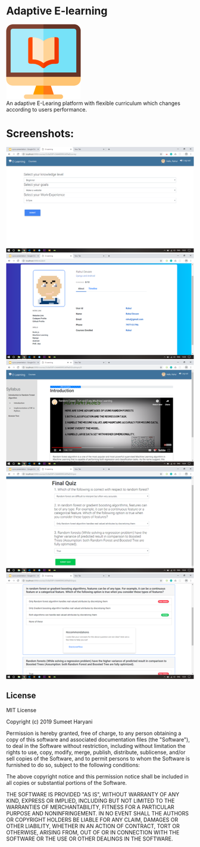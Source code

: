 # Adaptive E-learning
<img src="/screenshots/computer.png" height="200px"/> <br>
An adaptive E-Learing platform with flexible curriculum which changes according to users performance.   
# Screenshots:
<img src="/screenshots/1.png" />
<img src="/screenshots/2.png"/>
<img src="/screenshots/3.png" />
<img src="/screenshots/4.png" />
<img src="screenshots/5.png" />

License
-------
MIT License

Copyright (c) 2019 Sumeet Haryani

Permission is hereby granted, free of charge, to any person obtaining a copy
of this software and associated documentation files (the "Software"), to deal
in the Software without restriction, including without limitation the rights
to use, copy, modify, merge, publish, distribute, sublicense, and/or sell
copies of the Software, and to permit persons to whom the Software is
furnished to do so, subject to the following conditions:

The above copyright notice and this permission notice shall be included in all
copies or substantial portions of the Software.

THE SOFTWARE IS PROVIDED "AS IS", WITHOUT WARRANTY OF ANY KIND, EXPRESS OR
IMPLIED, INCLUDING BUT NOT LIMITED TO THE WARRANTIES OF MERCHANTABILITY,
FITNESS FOR A PARTICULAR PURPOSE AND NONINFRINGEMENT. IN NO EVENT SHALL THE
AUTHORS OR COPYRIGHT HOLDERS BE LIABLE FOR ANY CLAIM, DAMAGES OR OTHER
LIABILITY, WHETHER IN AN ACTION OF CONTRACT, TORT OR OTHERWISE, ARISING FROM,
OUT OF OR IN CONNECTION WITH THE SOFTWARE OR THE USE OR OTHER DEALINGS IN THE
SOFTWARE.
